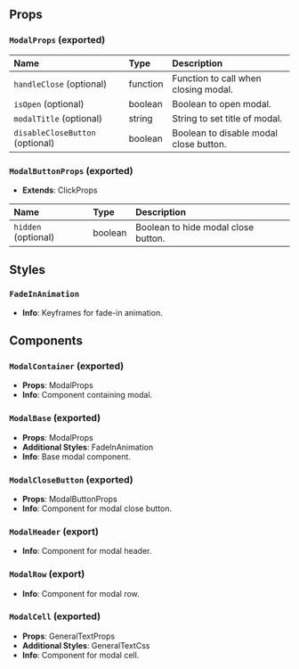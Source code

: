 ## Props

### `ModalProps` (exported)

| Name | Type | Description                                                          |
| :--- | :--- | :------------------------------------------------------------------- |
| `handleClose` (optional) | function | Function to call when closing modal.
| `isOpen` (optional) | boolean | Boolean to open modal.
| `modalTitle` (optional) | string | String to set title of modal.
| `disableCloseButton` (optional) | boolean | Boolean to disable modal close button.

### `ModalButtonProps` (exported)
- **Extends**: ClickProps

| Name | Type | Description                                                          |
| :--- | :--- | :------------------------------------------------------------------- |
| `hidden` (optional) | boolean | Boolean to hide modal close button.

## Styles

### `FadeInAnimation`
- **Info**: Keyframes for fade-in animation.

## Components

### `ModalContainer` (exported)
- **Props**: ModalProps
- **Info**: Component containing modal.

### `ModalBase` (exported)
- **Props**: ModalProps
- **Additional Styles**: FadeInAnimation
- **Info**: Base modal component.

### `ModalCloseButton` (exported)
- **Props**: ModalButtonProps
- **Info**: Component for modal close button.

### `ModalHeader` (export)
- **Info**: Component for modal header.

### `ModalRow` (export)
- **Info**: Component for modal row.

### `ModalCell` (exported)
- **Props**: GeneralTextProps
- **Additional Styles**: GeneralTextCss
- **Info**: Component for modal cell.
